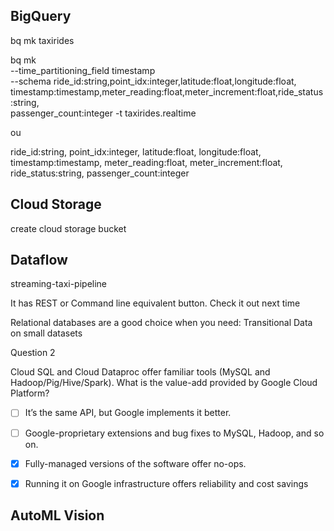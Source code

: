 



## BigQuery

bq mk taxirides

bq mk \
--time_partitioning_field timestamp \
--schema ride_id:string,point_idx:integer,latitude:float,longitude:float,\
timestamp:timestamp,meter_reading:float,meter_increment:float,ride_status:string,\
passenger_count:integer -t taxirides.realtime

ou

ride_id:string,
point_idx:integer,
latitude:float,
longitude:float,
timestamp:timestamp,
meter_reading:float,
meter_increment:float,
ride_status:string,
passenger_count:integer

## Cloud Storage

create cloud storage bucket


## Dataflow

streaming-taxi-pipeline


It has REST or Command line equivalent button.
Check it out next time



Relational databases are a good choice when you need:
Transitional Data on small datasets

Question 2

Cloud SQL and Cloud Dataproc offer familiar tools (MySQL and Hadoop/Pig/Hive/Spark). What is the value-add provided by Google Cloud Platform?

- [ ] It’s the same API, but Google implements it better.  
- [ ] Google-proprietary extensions and bug fixes to MySQL, Hadoop, and so on.  
- [X] Fully-managed versions of the software offer no-ops.  
- [X] Running it on Google infrastructure offers reliability and cost savings


## AutoML Vision
